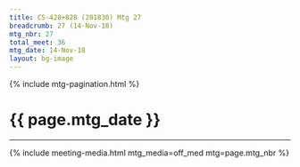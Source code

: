 ```yaml
---
title: CS-428+828 (201830) Mtg 27
breadcrumb: 27 (14-Nov-18)
mtg_nbr: 27
total_meet: 36
mtg_date: 14-Nov-18
layout: bg-image
---
```

{% include mtg-pagination.html %}
<h1 class="text-center">{{ page.mtg_date }}</h1>
<hr />
{% include meeting-media.html mtg_media=off_med mtg=page.mtg_nbr %}
